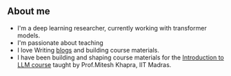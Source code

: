 ## About me
- I'm a deep learning researcher, currently working with transformer models.
- I'm passionate about teaching
- I love Writing [blogs](https://arunprakash-a.github.io/) and building course materials.
- I have been building and shaping course materials for the [Introduction to LLM course](https://iitm-pod.slides.com/arunprakash_ai/decks/llms) taught by Prof.Mitesh Khapra, IIT Madras.

